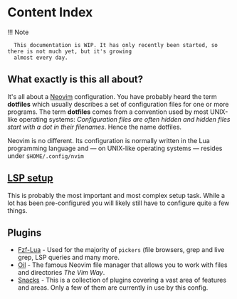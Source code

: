 # Content Index

!!! Note

      This documentation is WIP. It has only recently been started, so there is not much yet, but it's growing 
      almost every day.

## What exactly is this all about?
It's all about a [Neovim](https://neovim.io) configuration. You have probably heard the term **dotfiles** 
which usually describes a set of configuration files for one or more programs. The term **dotfiles** 
comes from a convention used by most UNIX-like operating systems: *Configuration files are often hidden 
and hidden files start with a dot in their filenames*. Hence the name dotfiles.

Neovim is no different. Its configuration is normally written in the Lua programming language and — on 
UNIX-like operating systems — resides under `$HOME/.config/nvim`

## [LSP setup](LSP/index.md)
This is probably the most important and most complex setup task. While a lot has been pre-configured you 
will likely still have to configure quite a few things.


## Plugins
   - [Fzf-Lua](plugins/fzf.md) - Used for the majority of `pickers` (file browsers, grep and live grep, 
     LSP queries and many more.
   - [Oil](plugins/oil.md) - The famous Neovim file manager that allows you to work with files and 
     directories *The Vim Way*.
   - [Snacks](plugins/snacks.md) - This is a collection of plugins covering a vast area of features and 
     areas. Only a few of them are currently in use by this config.



